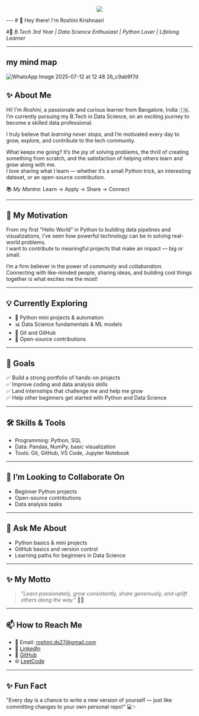 <p align="center">
  <img src="https://raw.githubusercontent.com/RoshiniKrishnasri/RoshiniKrishnasri/main/assets/roshini_intro_banner.gif"/>
</p>
---
# 👋 Hey there! I'm Roshini Krishnasri

#🌟 *B.Tech 3rd Year | Data Science Enthusiast | Python Lover | Lifelong Learner*

---
## my mind map
![WhatsApp Image 2025-07-12 at 12 48 26_c9ab9f7d](https://github.com/user-attachments/assets/6c0f08a8-8bd8-4fb3-b3e8-55e455efaa82)





## ✨ About Me

Hi! I'm *Roshini*, a passionate and curious learner from Bangalore, India 🇮🇳.  
I’m currently pursuing my B.Tech in Data Science, on an exciting journey to become a skilled data professional.  

I truly believe that *learning never stops*, and I’m motivated every day to grow, explore, and contribute to the tech community.

What keeps me going? It’s the joy of solving problems, the thrill of creating something from scratch, and the satisfaction of helping others learn and grow along with me.  
I love sharing what I learn — whether it’s a small Python trick, an interesting dataset, or an open-source contribution.

📚 *My Mantra:* Learn → Apply → Share → Connect

---

## 🚀 My Motivation

From my first “Hello World” in Python to building data pipelines and visualizations, I’ve seen how powerful technology can be in solving real-world problems.  
I want to contribute to meaningful projects that make an impact — big or small.

I’m a firm believer in the power of *community* and *collaboration*.  
Connecting with like-minded people, sharing ideas, and building cool things together is what excites me the most!

---

## 💡 Currently Exploring

- 🐍 Python mini projects & automation
- 📊 Data Science fundamentals & ML models
- 🐙 Git and GitHub
- 🤝 Open-source contributions

---

## 🎯 Goals

✅ Build a strong portfolio of hands-on projects  
✅ Improve coding and data analysis skills  
✅ Land internships that challenge me and help me grow  
✅ Help other beginners get started with Python and Data Science

---

## 🛠 Skills & Tools

- Programming: Python, SQL
- Data: Pandas, NumPy, basic visualization
- Tools: Git, GitHub, VS Code, Jupyter Notebook

---

## 🤝 I’m Looking to Collaborate On

- Beginner Python projects
- Open-source contributions
- Data analysis tasks

---

## 💬 Ask Me About

- Python basics & mini projects
- GitHub basics and version control
- Learning paths for beginners in Data Science

---

## ✨ My Motto

> *"Learn passionately, grow consistently, share generously, and uplift others along the way."* 🌱💫

---

## 📫 How to Reach Me

- 📧 Email: [roshini.ds27@gmail.com](mailto:roshini.ds27@gmail.com)
- 💼 [LinkedIn](https://www.linkedin.com/in/roshini-krishnasri-b3b6f7293)
- 🐙 [GitHub](https://github.com/RoshiniKrishnasri)
- 🌐 [LeetCode](https://leetcode.com/roshi_ks_1604)

---

## ✨ Fun Fact

"Every day is a chance to write a new version of yourself — just like committing changes to your own personal repo!" 💻✨


